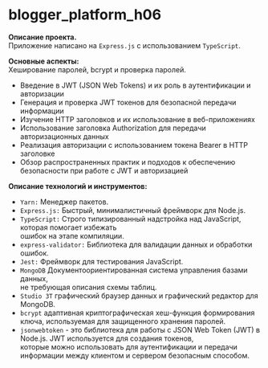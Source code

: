 # blogger_platform_h06
**Описание проекта.**   
Приложение написано на ``Express.js`` с использованием ``TypeScript``.

**Основные аспекты:**  
Хеширование паролей, bcrypt и проверка паролей.

- Введение в JWT (JSON Web Tokens) и их роль в аутентификации и авторизации
- Генерация и проверка JWT токенов для безопасной передачи информации
- Изучение HTTP заголовков и их использование в веб-приложениях
- Использование заголовка Authorization для передачи авторизационных данных
- Реализация авторизации с использованием токена Bearer в HTTP заголовке
- Обзор распространенных практик и подходов к обеспечению безопасности при работе с JWT и авторизацией

**Описание технологий и инструментов:**

- ``Yarn:`` Менеджер пакетов.
- ``Express.js:`` Быстрый, минималистичный фреймворк для Node.js.
- ``TypeScript:`` Строго типизированный надстройка над JavaScript, которая помогает избежать  
ошибок на этапе компиляции.
- ``express-validator:`` Библиотека для валидации данных и обработки ошибок.
- ``Jest:`` Фреймворк для тестирования JavaScript.
- ``MongoDB`` Документоориентированная система управления базами данных,  
не требующая описания схемы таблиц.
- ``Studio 3T`` графический браузер данных и графический редактор для MongoDB.
- ``bcrypt`` адаптивная криптографическая хеш-функция формирования ключа, используемая для защищенного хранения паролей.
- ``jsonwebtoken`` - это библиотека для работы с JSON Web Token (JWT) в Node.js. JWT используется для создания токенов,   
    которые можно использовать для аутентификации и передачи информации между клиентом и сервером безопасным способом.